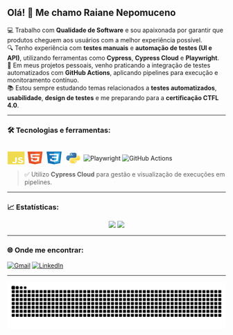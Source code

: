## Olá! 👋 Me chamo Raiane Nepomuceno

💻 Trabalho com **Qualidade de Software** e sou apaixonada por garantir que produtos cheguem aos usuários com a melhor experiência possível.  
🔍 Tenho experiência com **testes manuais** e **automação de testes (UI e API)**, utilizando ferramentas como **Cypress**, **Cypress Cloud** e **Playwright**.  
🧪 Em meus projetos pessoais, venho praticando a integração de testes automatizados com **GitHub Actions**, aplicando pipelines para execução e monitoramento contínuo.  
📚 Estou sempre estudando temas relacionados a **testes automatizados**, **usabilidade**, **design de testes** e me preparando para a **certificação CTFL 4.0**.

---

### 🛠️ Tecnologias e ferramentas:
<div style="display: inline_block"><br>
  <img align="center" alt="JavaScript" height="30" width="40" src="https://raw.githubusercontent.com/devicons/devicon/master/icons/javascript/javascript-plain.svg" />
  <img align="center" alt="HTML" height="30" width="40" src="https://raw.githubusercontent.com/devicons/devicon/master/icons/html5/html5-original.svg" />
  <img align="center" alt="CSS" height="30" width="40" src="https://raw.githubusercontent.com/devicons/devicon/master/icons/css3/css3-original.svg" />
  <img align="center" alt="Python" height="30" width="40" src="https://raw.githubusercontent.com/devicons/devicon/master/icons/python/python-original.svg" />
  <img align="center" alt="Playwright" height="30" width="40" src="https://playwright.dev/img/playwright-logo.svg" />
  <img align="center" alt="GitHub Actions" height="30" width="40" src="https://cdn.jsdelivr.net/gh/devicons/devicon/icons/github/github-original.svg" />
</div>

> ✅ Utilizo **Cypress Cloud** para gestão e visualização de execuções em pipelines.

---

### 📈 Estatísticas:
<div align="center">
  <img height="180em" src="https://github-readme-stats.vercel.app/api?username=Raiane-nepomuceno&show_icons=true&theme=dracula&include_all_commits=true&count_private=true" />
  <img height="180em" src="https://github-readme-stats.vercel.app/api/top-langs/?username=Raiane-nepomuceno&layout=compact&langs_count=7&theme=dracula" />
</div>

---

### 🌐 Onde me encontrar:
<div>
  <a href="mailto:nepomucenoraiane@gmail.com"><img src="https://img.shields.io/badge/-Gmail-%23333?style=for-the-badge&logo=gmail&logoColor=white" alt="Gmail" /></a>
  <a href="https://www.linkedin.com/in/raiane-nepomuceno-1a454a19a" target="_blank"><img src="https://img.shields.io/badge/-LinkedIn-%230077B5?style=for-the-badge&logo=linkedin&logoColor=white" alt="LinkedIn" /></a>
</div>

---

<!-- Snake contribution animation -->
![Snake animation](https://github.com/Raiane-nepomuceno/Raiane-nepomuceno/blob/output/github-contribution-grid-snake.svg)
